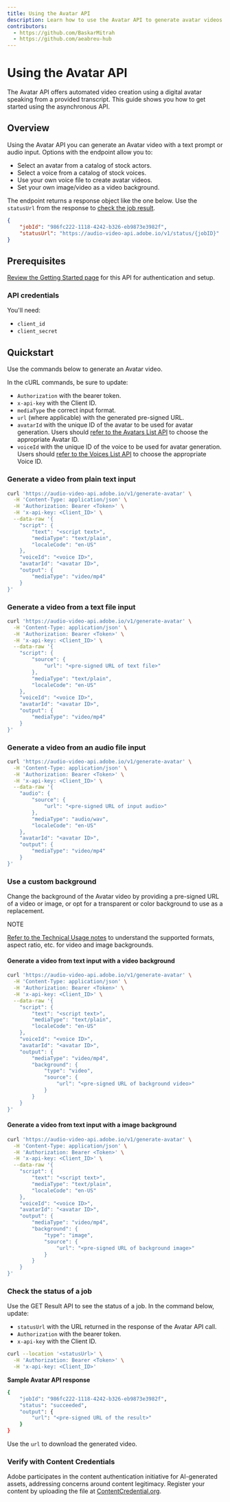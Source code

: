 ```yaml
---
title: Using the Avatar API
description: Learn how to use the Avatar API to generate avatar videos.
contributors:
  - https://github.com/BaskarMitrah
  - https://github.com/aeabreu-hub
---
```


# Using the Avatar API

The Avatar API offers automated video creation using a digital avatar speaking from a provided transcript. This guide shows you how to get started using the asynchronous API.

## Overview

Using the Avatar API you can generate an Avatar video with a text prompt or audio input.
Options with the endpoint allow you to:

- Select an avatar from a catalog of stock actors.
- Select a voice from a catalog of stock voices.
- Use your own voice file to create avatar videos.
- Set your own image/video as a video background.

The endpoint returns a response object like the one below. Use the `statusUrl` from the response to [check the job result](#check-the-status-of-a-job).

```json
{
    "jobId": "986fc222-1118-4242-b326-eb9873e3982f",
    "statusUrl": "https://audio-video-api.adobe.io/v1/status/{jobID}"
}
```

## Prerequisites

[Review the Getting Started page](/getting_started/) for this API for authentication and setup.

### API credentials

You'll need:

- ```client_id```
- ```client_secret```

## Quickstart

Use the commands below to generate an Avatar video.

In the cURL commands, be sure to update:

-  `Authorization` with the bearer token.
-  `x-api-key` with the Client ID.
-  `mediaType` the correct input format.
-  `url` (where applicable) with the generated pre-signed URL.
-  `avatarId` with the unique ID of the avatar to be used for avatar generation. Users should [refer to the Avatars List API](/api) to choose the appropriate Avatar ID.
-  `voiceId` with the unique ID of the voice to be used for avatar generation. Users should [refer to the Voices List API](/api) to choose the appropriate Voice ID.

### Generate a video from plain text input

```bash
curl 'https://audio-video-api.adobe.io/v1/generate-avatar' \
  -H 'Content-Type: application/json' \
  -H 'Authorization: Bearer <Token>' \
  -H 'x-api-key: <Client_ID>' \
  --data-raw '{
    "script": {
        "text": "<script text>",
        "mediaType": "text/plain",
        "localeCode": "en-US"
    },
    "voiceId": "<voice ID>",
    "avatarId": "<avatar ID>",
    "output": {
        "mediaType": "video/mp4"
    }
}'
```

### Generate a video from a text file input

```bash
curl 'https://audio-video-api.adobe.io/v1/generate-avatar' \
  -H 'Content-Type: application/json' \
  -H 'Authorization: Bearer <Token>' \
  -H 'x-api-key: <Client_ID>' \
  --data-raw '{
    "script": {
        "source": {
            "url": "<pre-signed URL of text file>"
        },
        "mediaType": "text/plain",
        "localeCode": "en-US"
    },
    "voiceId": "<voice ID>",
    "avatarId": "<avatar ID>",
    "output": {
        "mediaType": "video/mp4"
    }
}'
```

### Generate a video from an audio file input

```bash
curl 'https://audio-video-api.adobe.io/v1/generate-avatar' \
  -H 'Content-Type: application/json' \
  -H 'Authorization: Bearer <Token>' \
  -H 'x-api-key: <Client_ID>' \
  --data-raw '{
    "audio": {
        "source": {
            "url": "<pre-signed URL of input audio>"
        },
        "mediaType": "audio/wav",
        "localeCode": "en-US"
    },
    "avatarId": "<avatar ID>",
    "output": {
        "mediaType": "video/mp4"
    }
}'  
```

### Use a custom background

Change the background of the Avatar video by providing a pre-signed URL of a video or image, or opt for a transparent or color background to use as a replacement.

<InlineAlert slots="header,text" />

NOTE

[Refer to the Technical Usage notes](/getting_started/usage/) to understand the supported formats, aspect ratio, etc. for video and image backgrounds.

#### Generate a video from text input with a video background

```bash
curl 'https://audio-video-api.adobe.io/v1/generate-avatar' \
  -H 'Content-Type: application/json' \
  -H 'Authorization: Bearer <Token>' \
  -H 'x-api-key: <Client_ID>' \
  --data-raw '{
    "script": {
        "text": "<script text>",
        "mediaType": "text/plain",
        "localeCode": "en-US"
    },
    "voiceId": "<voice ID>",
    "avatarId": "<avatar ID>",
    "output": {
        "mediaType": "video/mp4",
        "background": {
            "type": "video",
            "source": {
                "url": "<pre-signed URL of background video>"
            }
        }
    }
}'  
```

#### Generate a video from text input with a image background

```bash
curl 'https://audio-video-api.adobe.io/v1/generate-avatar' \
  -H 'Content-Type: application/json' \
  -H 'Authorization: Bearer <Token>' \
  -H 'x-api-key: <Client_ID>' \
  --data-raw '{
    "script": {
        "text": "<script text>",
        "mediaType": "text/plain",
        "localeCode": "en-US"
    },
    "voiceId": "<voice ID>",
    "avatarId": "<avatar ID>",
    "output": {
        "mediaType": "video/mp4",
        "background": {
            "type": "image",
            "source": {
                "url": "<pre-signed URL of background image>"
            }
        }
    }
}'  
```

### Check the status of a job

Use the GET Result API to see the status of a job. In the command below, update:

- `statusUrl` with the URL returned in the response of the Avatar API call.
- `Authorization` with the bearer token.
- `x-api-key` with the Client ID.

```bash
curl --location '<statusUrl>' \
  -H 'Authorization: Bearer <Token>' \
  -H 'x-api-key: <Client_ID>' 
```

**Sample Avatar API response**

```bash
{
    "jobId": "986fc222-1118-4242-b326-eb9873e3982f",
    "status": "succeeded",
    "output": {
        "url": "<pre-signed URL of the result>"
    }
}
```

Use the `url` to download the generated video.

### Verify with Content Credentials

Adobe participates in the content authentication initiative for AI-generated assets, addressing concerns around content legitimacy. Register your content by uploading the file at [ContentCredential.org](https://contentcredentials.org/verify).
